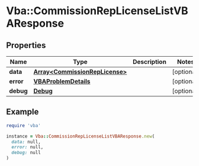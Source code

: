 # Vba::CommissionRepLicenseListVBAResponse

## Properties

| Name | Type | Description | Notes |
| ---- | ---- | ----------- | ----- |
| **data** | [**Array&lt;CommissionRepLicense&gt;**](CommissionRepLicense.md) |  | [optional] |
| **error** | [**VBAProblemDetails**](VBAProblemDetails.md) |  | [optional] |
| **debug** | [**Debug**](Debug.md) |  | [optional] |

## Example

```ruby
require 'vba'

instance = Vba::CommissionRepLicenseListVBAResponse.new(
  data: null,
  error: null,
  debug: null
)
```

